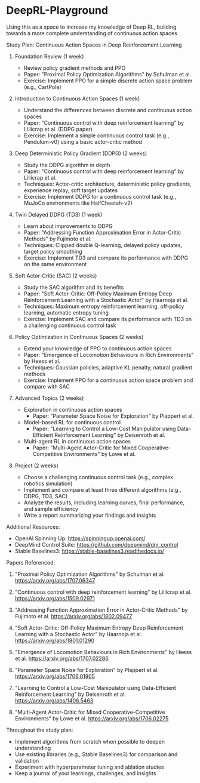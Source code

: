 # DeepRL-Playground

Using this as a space to increase my knowledge of Deep RL, building towards a more complete understanding of continuous action spaces

Study Plan: Continuous Action Spaces in Deep Reinforcement Learning

1. Foundation Review (1 week)
   - Review policy gradient methods and PPO
   - Paper: "Proximal Policy Optimization Algorithms" by Schulman et al.
   - Exercise: Implement PPO for a simple discrete action space problem (e.g., CartPole)

2. Introduction to Continuous Action Spaces (1 week)
   - Understand the differences between discrete and continuous action spaces
   - Paper: "Continuous control with deep reinforcement learning" by Lillicrap et al. (DDPG paper)
   - Exercise: Implement a simple continuous control task (e.g., Pendulum-v0) using a basic actor-critic method

3. Deep Deterministic Policy Gradient (DDPG) (2 weeks)
   - Study the DDPG algorithm in depth
   - Paper: "Continuous control with deep reinforcement learning" by Lillicrap et al.
   - Techniques: Actor-critic architecture, deterministic policy gradients, experience replay, soft target updates
   - Exercise: Implement DDPG for a continuous control task (e.g., MuJoCo environments like HalfCheetah-v2)

4. Twin Delayed DDPG (TD3) (1 week)
   - Learn about improvements to DDPG
   - Paper: "Addressing Function Approximation Error in Actor-Critic Methods" by Fujimoto et al.
   - Techniques: Clipped double Q-learning, delayed policy updates, target policy smoothing
   - Exercise: Implement TD3 and compare its performance with DDPG on the same environment

5. Soft Actor-Critic (SAC) (2 weeks)
   - Study the SAC algorithm and its benefits
   - Paper: "Soft Actor-Critic: Off-Policy Maximum Entropy Deep Reinforcement Learning with a Stochastic Actor" by Haarnoja et al.
   - Techniques: Maximum entropy reinforcement learning, off-policy learning, automatic entropy tuning
   - Exercise: Implement SAC and compare its performance with TD3 on a challenging continuous control task

6. Policy Optimization in Continuous Spaces (2 weeks)
   - Extend your knowledge of PPO to continuous action spaces
   - Paper: "Emergence of Locomotion Behaviours in Rich Environments" by Heess et al.
   - Techniques: Gaussian policies, adaptive KL penalty, natural gradient methods
   - Exercise: Implement PPO for a continuous action space problem and compare with SAC

7. Advanced Topics (2 weeks)
   - Exploration in continuous action spaces
     - Paper: "Parameter Space Noise for Exploration" by Plappert et al.
   - Model-based RL for continuous control
     - Paper: "Learning to Control a Low-Cost Manipulator using Data-Efficient Reinforcement Learning" by Deisenroth et al.
   - Multi-agent RL in continuous action spaces
     - Paper: "Multi-Agent Actor-Critic for Mixed Cooperative-Competitive Environments" by Lowe et al.

8. Project (2 weeks)
   - Choose a challenging continuous control task (e.g., complex robotics simulation)
   - Implement and compare at least three different algorithms (e.g., DDPG, TD3, SAC)
   - Analyze the results, including learning curves, final performance, and sample efficiency
   - Write a report summarizing your findings and insights

Additional Resources:
- OpenAI Spinning Up: https://spinningup.openai.com/
- DeepMind Control Suite: https://github.com/deepmind/dm_control
- Stable Baselines3: https://stable-baselines3.readthedocs.io/

Papers Referenced:
1. "Proximal Policy Optimization Algorithms" by Schulman et al.
   https://arxiv.org/abs/1707.06347

2. "Continuous control with deep reinforcement learning" by Lillicrap et al.
   https://arxiv.org/abs/1509.02971

3. "Addressing Function Approximation Error in Actor-Critic Methods" by Fujimoto et al.
   https://arxiv.org/abs/1802.09477

4. "Soft Actor-Critic: Off-Policy Maximum Entropy Deep Reinforcement Learning with a Stochastic Actor" by Haarnoja et al.
   https://arxiv.org/abs/1801.01290

5. "Emergence of Locomotion Behaviours in Rich Environments" by Heess et al.
   https://arxiv.org/abs/1707.02286

6. "Parameter Space Noise for Exploration" by Plappert et al.
   https://arxiv.org/abs/1706.01905

7. "Learning to Control a Low-Cost Manipulator using Data-Efficient Reinforcement Learning" by Deisenroth et al.
   https://arxiv.org/abs/1406.5463

8. "Multi-Agent Actor-Critic for Mixed Cooperative-Competitive Environments" by Lowe et al.
   https://arxiv.org/abs/1706.02275

Throughout the study plan:
- Implement algorithms from scratch when possible to deepen understanding
- Use existing libraries (e.g., Stable Baselines3) for comparison and validation
- Experiment with hyperparameter tuning and ablation studies
- Keep a journal of your learnings, challenges, and insights 
